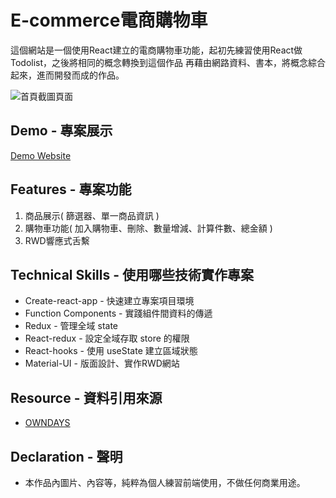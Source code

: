 # E-commerce電商購物車

這個網站是一個使用React建立的電商購物車功能，起初先練習使用React做Todolist，之後將相同的概念轉換到這個作品
再藉由網路資料、書本，將概念綜合起來，進而開發而成的作品。

![首頁截圖頁面](https://github.com/gn00667340/react-ecommerce/blob/master/src/assets/React-Ecommerce.gif)

## Demo - 專案展示

[Demo Website](https://gn00667340.github.io/react-ecommerce/)

## Features - 專案功能

  1. 商品展示( 篩選器、單一商品資訊 )
  2. 購物車功能( 加入購物車、刪除、數量增減、計算件數、總金額 )
  3. RWD響應式舌繫

## Technical Skills - 使用哪些技術實作專案

- Create-react-app - 快速建立專案項目環境
- Function Components - 實踐組件間資料的傳遞
- Redux - 管理全域 state
- React-redux - 設定全域存取 store 的權限
- React-hooks - 使用 useState 建立區域狀態
- Material-UI - 版面設計、實作RWD網站

## Resource - 資料引用來源

- [OWNDAYS](https://www.owndays.com/tw/zh_tw)

## Declaration - 聲明

- 本作品內圖片、內容等，純粹為個人練習前端使用，不做任何商業用途。
